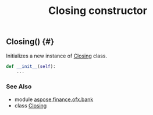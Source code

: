 ﻿---
title: Closing constructor
second_title: Aspose.Finance for Python via .NET API References
description: 
type: docs
weight: 10
url: /python-net/aspose.finance.ofx.bank/closing/__init__/
is_root: false
---

## Closing() {#}

Initializes a new instance of [Closing](/finance/python-net/aspose.finance.ofx.bank/closing) class.



```python
def __init__(self):
    ...
```





### See Also
* module [aspose.finance.ofx.bank](../../)
* class [Closing](/finance/python-net/aspose.finance.ofx.bank/closing)

